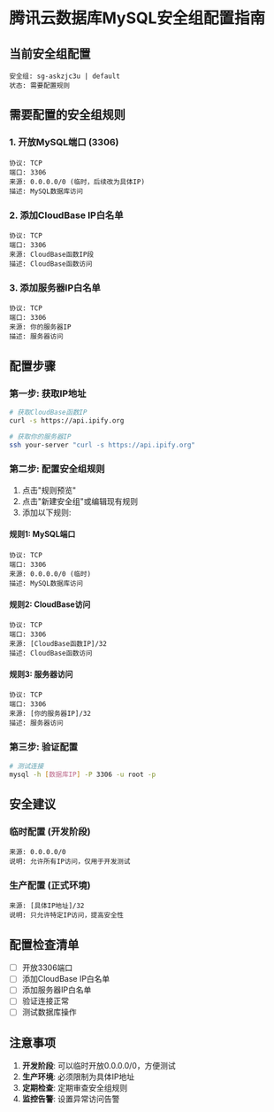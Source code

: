 # 腾讯云数据库MySQL安全组配置指南

## 当前安全组配置
```
安全组: sg-askzjc3u | default
状态: 需要配置规则
```

## 需要配置的安全组规则

### 1. 开放MySQL端口 (3306)
```
协议: TCP
端口: 3306
来源: 0.0.0.0/0 (临时，后续改为具体IP)
描述: MySQL数据库访问
```

### 2. 添加CloudBase IP白名单
```
协议: TCP
端口: 3306
来源: CloudBase函数IP段
描述: CloudBase函数访问
```

### 3. 添加服务器IP白名单
```
协议: TCP
端口: 3306
来源: 你的服务器IP
描述: 服务器访问
```

## 配置步骤

### 第一步: 获取IP地址
```bash
# 获取CloudBase函数IP
curl -s https://api.ipify.org

# 获取你的服务器IP
ssh your-server "curl -s https://api.ipify.org"
```

### 第二步: 配置安全组规则
1. 点击"规则预览"
2. 点击"新建安全组"或编辑现有规则
3. 添加以下规则:

#### 规则1: MySQL端口
```
协议: TCP
端口: 3306
来源: 0.0.0.0/0 (临时)
描述: MySQL数据库访问
```

#### 规则2: CloudBase访问
```
协议: TCP
端口: 3306
来源: [CloudBase函数IP]/32
描述: CloudBase函数访问
```

#### 规则3: 服务器访问
```
协议: TCP
端口: 3306
来源: [你的服务器IP]/32
描述: 服务器访问
```

### 第三步: 验证配置
```bash
# 测试连接
mysql -h [数据库IP] -P 3306 -u root -p
```

## 安全建议

### 临时配置 (开发阶段)
```
来源: 0.0.0.0/0
说明: 允许所有IP访问，仅用于开发测试
```

### 生产配置 (正式环境)
```
来源: [具体IP地址]/32
说明: 只允许特定IP访问，提高安全性
```

## 配置检查清单

- [ ] 开放3306端口
- [ ] 添加CloudBase IP白名单
- [ ] 添加服务器IP白名单
- [ ] 验证连接正常
- [ ] 测试数据库操作

## 注意事项

1. **开发阶段**: 可以临时开放0.0.0.0/0，方便测试
2. **生产环境**: 必须限制为具体IP地址
3. **定期检查**: 定期审查安全组规则
4. **监控告警**: 设置异常访问告警 